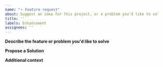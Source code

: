```yaml
---
name: "⭐ Feature request"
about: Suggest an idea for this project, or a problem you'd like to solve
title: ''
labels: Enhancement
assignees: ''
---
```


**Describe the feature or problem you'd like to solve**
<!-- 
A clear and concise description of what the feature or problem is.
e.g. I'm always frustrated when [...] so having [...] 
-->

**Propose a Solution**
<!-- 
A clear and concise description of what you want to happen 
and alternatives you have considered. 
-->

**Additional context**
<!-- Add any other context or screenshots about the feature request here. -->